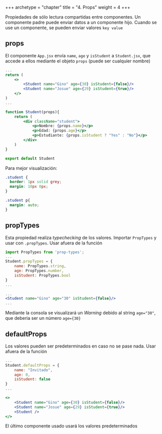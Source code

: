 +++
archetype = "chapter"
title = "4. Props"
weight = 4
+++

Propiedades de sólo lectura compartidas entre componentes. Un componente padre puede enviar datos a un componente hijo. Cuando se use un componente, se pueden enviar valores `key value`

## props
El componente `App.jsx` envía `name`, `age` y `isStudent` a `Student.jsx`, que accede a ellos mediante el objeto `props` (puede ser cualquier nombre)

```jsx {title="App.jsx"}
...
return (
    <>
        <Student name="Gino" age={30} isStudent={false}/>
        <Student name="Josue" age={29} isStudent={true}/>
    </>
)
...
```

```jsx {title="Student.jsx"}
function Student(props){
    return (
        <div className="student">
            <p>Nombre: {props.name}</p>
            <p>Edad: {props.age}</p>
            <p>Estudiante: {props.isStudent ? "Yes" : "No"}</p>
        </div>
    )
}

export default Student
```
Para mejor visualización:
```css {title="index.css"}
.student {
  border: 1px solid grey;
  margin: 10px 0px;
}

.student p{
  margin: auto;
}
```

## propTypes
Esta propiedad realiza _typechecking_ de los valores. Importar `PropTypes` y usar con `.propTypes`. Usar afuera de la función
```jsx {title="Student.jsx"}
import PropTypes from 'prop-types';
...
Student.propTypes = {
    name: PropTypes.string,
    age: PropTypes.number,
    isStudent: PropTypes.bool
}
...
```
```jsx {title="App.jsx"}
...
<Student name="Gino" age="30" isStudent={false}/>
...
```
Mediante la consola se visualizará un _Warning_ debido al string `age="30"`, que deberia ser un número `age={30}`

## defaultProps
Los valores pueden ser predeterminados en caso no se pase nada. Usar afuera de la función

```jsx {title="Student.jsx"}
...
Student.defaultProps = {
    name: "Invitado",
    age: 0,
    isStudent: false
}
...
```

```jsx {title="App.jsx"}
<>
    <Student name="Gino" age={30} isStudent={false}/>
    <Student name="Josue" age={29} isStudent={true}/>
    <Student />
</>
```
El último componente usado usará los valores predeterminados 
